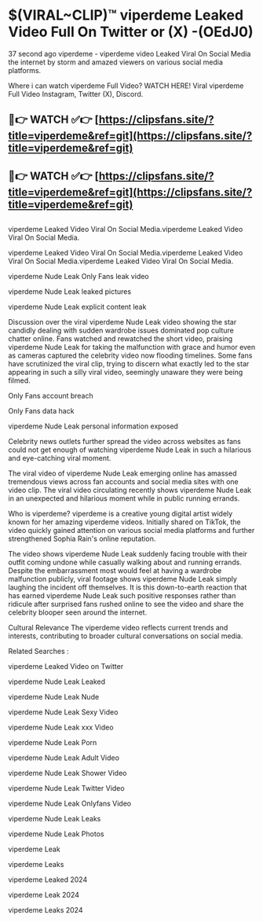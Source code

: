 # $(VIRAL~CLIP)™ viperdeme Leaked Video Full On Twitter or (X) -(OEdJ0)
37 second ago viperdeme - viperdeme video Leaked Viral On Social Media the internet by storm and amazed viewers on various social media platforms.

Where i can watch viperdeme Full Video? WATCH HERE! Viral viperdeme Full Video Instagram, Twitter (X), Discord.

## 🔴👉 WATCH ✅👉 [https://clipsfans.site/?title=viperdeme&ref=git](https://clipsfans.site/?title=viperdeme&ref=git)
## 🔴👉 WATCH ✅👉 [https://clipsfans.site/?title=viperdeme&ref=git](https://clipsfans.site/?title=viperdeme&ref=git)
##
viperdeme Leaked Video Viral On Social Media.viperdeme Leaked Video Viral On Social Media.

viperdeme Leaked Video Viral On Social Media.viperdeme Leaked Video Viral On Social Media.viperdeme Leaked Video Viral On Social Media.

viperdeme Nude Leak Only Fans leak video

viperdeme Nude Leak leaked pictures

viperdeme Nude Leak explicit content leak

Discussion over the viral viperdeme Nude Leak video showing the star candidly dealing with sudden wardrobe issues dominated pop culture chatter online. Fans watched and rewatched the short video, praising viperdeme Nude Leak for taking the malfunction with grace and humor even as cameras captured the celebrity video now flooding timelines. Some fans have scrutinized the viral clip, trying to discern what exactly led to the star appearing in such a silly viral video, seemingly unaware they were being filmed.


Only Fans account breach

Only Fans data hack

viperdeme Nude Leak personal information exposed

Celebrity news outlets further spread the video across websites as fans could not get enough of watching viperdeme Nude Leak in such a hilarious and eye-catching viral moment.


The viral video of viperdeme Nude Leak emerging online has amassed tremendous views across fan accounts and social media sites with one video clip. The viral video circulating recently shows viperdeme Nude Leak in an unexpected and hilarious moment while in public running errands.


Who is viperdeme? viperdeme is a creative young digital artist widely known for her amazing viperdeme videos. Initially shared on TikTok, the video quickly gained attention on various social media platforms and further strengthened Sophia Rain's online reputation.

The video shows viperdeme Nude Leak suddenly facing trouble with their outfit coming undone while casually walking about and running errands. Despite the embarrassment most would feel at having a wardrobe malfunction publicly, viral footage shows viperdeme Nude Leak simply laughing the incident off themselves. It is this down-to-earth reaction that has earned viperdeme Nude Leak such positive responses rather than ridicule after surprised fans rushed online to see the video and share the celebrity blooper seen around the internet.

Cultural Relevance The viperdeme video reflects current trends and interests, contributing to broader cultural conversations on social media.

Related Searches :

viperdeme Leaked Video on Twitter

viperdeme Nude Leak Leaked

viperdeme Nude Leak Nude

viperdeme Nude Leak Sexy Video

viperdeme Nude Leak xxx Video

viperdeme Nude Leak Porn

viperdeme Nude Leak Adult Video

viperdeme Nude Leak Shower Video

viperdeme Nude Leak Twitter Video

viperdeme Nude Leak Onlyfans Video

viperdeme Nude Leak Leaks

viperdeme Nude Leak Photos

viperdeme Leak

viperdeme Leaks

viperdeme Leaked 2024

viperdeme Leak 2024

viperdeme Leaks 2024
